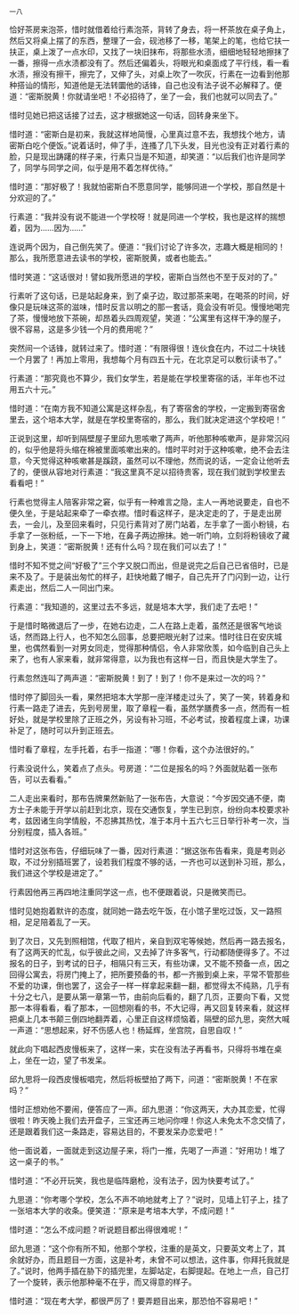     一八 

   恰好茶房来泡茶，惜时就借着给行素泡茶，背转了身去，将一杯茶放在桌子角上，然后又将桌上摆了的东西，整理了一会，砚池移了一移，笔架上的笔，也给它扶一扶正，桌上泼了一点水印，又找了一块旧抹布，将那些水渍，细细地轻轻地擦抹了一番，擦得一点水渍都没有了。然后还偏着头，将眼光和桌面成了平行线，看一看水渍，擦没有擦干，擦完了，又伸了头，对桌上吹了一吹灰，行素在一边看到他那种搭讪的情形，知道他是无法转圜他的话锋，自己也没有法子说不必解释了。便道：“密斯脱黄！你就请坐吧！不必招待了，坐了一会，我们也就可以同去了。”

   惜时见她已把这话接了过去，这才根据她这一句话，回转身来坐下。

   惜时道：“密斯白是初来，我就这样地简慢，心里真过意不去，我想找个地方，请密斯白吃个便饭。”说着话时，伸了手，连搔了几下头发，目光也没有正对着行素的脸，只是现出踌躇的样子来，行素只当是不知道，却笑道：“以后我们也许是同学了，同学与同学之间，似乎是用不着怎样优待。”

   惜时道：“那好极了！我就怕密斯白不愿意同学，能够同进一个学校，那自然是十分欢迎的了。”

   行素道：“我并没有说不能进一个学校呀！就是同进一个学校，我也是这样的揣想着，因为……因为……”

   连说两个因为，自己倒先笑了。便道：“我们讨论了许多次，志趣大概是相同的！那么，我所愿意进去读书的学校，密斯脱黄，或者也能去。”

   惜时笑道：“这话很对！譬如我所愿进的学校，密斯白当然也不至于反对的了。”

   行素听了这句话，已是站起身来，到了桌子边，取过那茶来喝，在喝茶的时间，好像只是玩味这茶的滋味，惜时反言以明之的那一套话，竟会没有听见。慢慢地喝完了茶，慢慢地放下茶碗，却昂着头四周观望，笑道：“公寓里有这样干净的屋子，很不容易，这是多少钱一个月的费用呢？”

   突然间一个话锋，就转过来了。惜时道：“有限得很！连伙食在内，不过二十块钱一个月罢了！再加上零用，我想每个月有四五十元，在北京足可以敷衍读书了。”

   行素道：“那究竟也不算少，我们女学生，若是能在学校里寄宿的话，半年也不过用五六十元。”

   惜时道：“在南方我不知道公寓是这样杂乱，有了寄宿舍的学校，一定搬到寄宿舍里去，这个培本大学，就是在学校里寄宿的，那么，我们就决定进这个学校吧！”

   正说到这里，却听到隔壁屋子里邱九思咳嗽了两声，听他那种咳嗽声，是非常沉闷的，似乎他是将头缩在棉被里面咳嗽出来的。惜时平时对于这种咳嗽，绝不会去注意，今天觉得这种咳嗽甚是蹊跷，虽然可以不理他，然而说的话，一定会让他听去了的，便很从容地对行素道：“我这里真不足以招待贵客，现在我们就到学校里去看看吧！”

   行素也觉得主人陪客非常之窘，似乎有一种难言之隐，主人一再地说要走，自也不便久坐，于是站起来牵了一牵衣襟。惜时看这样子，是决定走的了，于是走出房去，一会儿，及至回来看时，只见行素背对了房门站着，左手拿了一面小粉镜，右手拿了一张粉纸，一下一下地，在鼻子两边擦抹。她一听门响，立刻将粉镜收了藏到身上，笑道：“密斯脱黄！还有什么吗？现在我们可以去了！”

   惜时不知不觉之间“好极了”三个字又脱口而出，但是说完之后自己已省倍时，已是来不及了。于是装出匆忙的样子，赶快地戴了帽子，自己先开了门闪到一边，让行素走出，然后二人一同出门来。

   行素道：“我知道的，这里过去不多远，就是培本大学，我们走了去吧！”

   于是惜时略微退后了一步，在她右边走，二人在路上走着，虽然还是很客气地谈话，然而路上行人，也不知怎么回事，总要把眼光射了过来。惜时往日在安庆城里，也偶然看到一对男女同走，觉得那种情侣，令人非常欣羡，如今临到自己头上来了，也有人家来看，就非常得意，以为我也有这样一日，而且快是大学生了。

   行素忽然连叫了两声道：“密斯脱黄！到了！到了！你不是来过一次的吗？”

   惜时停了脚回头一看，果然把培本大学那一座洋楼走过头了，笑了一笑，转着身和行素一路走了进去，先到号房里，取了章程一看，虽然学膳费多一点，然而有一桩好处，就是学校里除了正班之外，另设有补习班，不必考试，按着程度上课，功课补足了，随时可以升到正班去。

   惜时看了章程，左手托着，右手一指道：“哪！你看，这个办法很好的。”

   行素没说什么，笑着点了点头。号房道：“二位是报名的吗？外面就贴着一张布告，可以去看看。”

   二人走出来看时，那布告牌果然新贴了一张布告，大意说：“今岁因交通不便，南方士子未能于开学以前赶到北京，现在交通恢复，学生已到京，纷纷向本校要求补考，兹因诸生向学情殷，不忍拂其热忱，准于本月十五六七三日举行补考一次，当分别程度，插入各班。”

   惜时对这张布告，仔细玩味了一番，因对行素道：“据这张布告看来，竟是考则必取，不过分别插班罢了，设若我们程度不够的话，一齐也可以送到补习班，那么，我们进这个学校是进定了。”

   行素因他再三再四地注重同学这一点，也不便跟着说，只是微笑而已。

   惜时见她抱着默许的态度，就同她一路去吃午饭，在小馆子里吃过饭，又一路照相，足足陪着乱了一天。

   到了次日，又先到照相馆，代取了相片，亲自到双宅等候她，然后再一路去报名，有了这两天的忙乱，似乎彼此之间，又去掉了许多客气，行动都随便得多了。不过报名的日子，到考试的日子，相隔只有三天，有些功课，又不能不预备一点，因之回得公寓去，将房门掩上了，把所要预备的书，都一齐搬到桌上来，平常不管那些不爱的功课，倒也罢了，这会子一样一样拿起来翻一翻，都觉得太不纯熟，几乎有十分之七八，是要从第一章第一节，由前向后看的，翻了几页，正要向下看，又觉那一本得看看，看了那本，一回想刚看的书，不大记得，再又回复转来看，就这样把桌上几本书颠三倒四地翻弄着，心里正自这样烦恼着，隔壁的邱九思，突然大喊一声道：“思想起来，好不伤感人也！杨延辉，坐宫院，自思自叹！”

   就此向下唱起西皮慢板来了，这样一来，实在没有法子再看书，只得将书堆在桌上，坐在一边，望了书发呆。

   邱九思将一段西皮慢板唱完，然后将板壁拍了两下，问道：“密斯脱黄！不在家吗？”

   惜时正想劝他不要闹，便答应了一声。邱九思道：“你这两天，大办其恋爱，忙得很啦！昨天晚上我们去开盘子，三宝还再三地问你哩！你这人未免太不念交情了，还是跟着我们这一条路走，容易达目的，不要发呆办恋爱吧！”

   他一面说着，一面就走到这边屋子来，将门一推，先喝了一声道：“好用功！堆了这一桌子的书。”

   惜时道：“不必开玩笑，我也是临阵磨枪，没有法子，因为快要考试了。”

   九思道：“你考哪个学校，怎么不声不响地就考上了？”说时，见墙上钉子上，挂了一张培本大学的收条。便笑道：“原来是考培本大学，不成问题！”

   惜时道：“怎么不成问题？听说题目都出得很难呢！”

   邱九思道：“这个你有所不知，他那个学校，注重的是英文，只要英文考上了，其余就好办，而且题目一方面，这是补考，未曾不可以想法，这件事，你拜托我就是了。”说时，他两手插在胁下的插兜里，左脚站定，右脚提起。在地上一点，自己打了一个旋转，表示他那种毫不在乎，而又得意的样子。

   惜时道：“现在考大学，都很严厉了！要弄题目出来，那恐怕不容易吧！”

